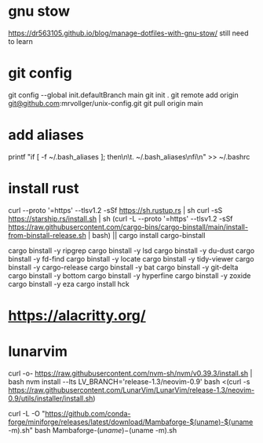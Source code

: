 # gnu stow

https://dr563105.github.io/blog/manage-dotfiles-with-gnu-stow/
still need to learn

# git config

git config --global init.defaultBranch main
git init .
git remote add origin git@github.com:mrvollger/unix-config.git
git pull origin main

# add aliases

printf "if [ -f ~/.bash_aliases ]; then\n\t. ~/.bash_aliases\nfi\n" >> ~/.bashrc

# install rust

curl --proto '=https' --tlsv1.2 -sSf https://sh.rustup.rs | sh
curl -sS https://starship.rs/install.sh | sh
(curl -L --proto '=https' --tlsv1.2 -sSf https://raw.githubusercontent.com/cargo-bins/cargo-binstall/main/install-from-binstall-release.sh | bash) || cargo install cargo-binstall

cargo binstall -y ripgrep
cargo binstall -y lsd
cargo binstall -y du-dust
cargo binstall -y fd-find
cargo binstall -y locate
cargo binstall -y tidy-viewer
cargo binstall -y cargo-release
cargo binstall -y bat
cargo binstall -y git-delta
cargo binstall -y bottom
cargo binstall -y hyperfine
cargo binstall -y zoxide
cargo binstall -y eza
cargo install hck

# https://alacritty.org/

# lunarvim

curl -o- https://raw.githubusercontent.com/nvm-sh/nvm/v0.39.3/install.sh | bash
nvm install --lts
LV_BRANCH='release-1.3/neovim-0.9' bash <(curl -s https://raw.githubusercontent.com/LunarVim/LunarVim/release-1.3/neovim-0.9/utils/installer/install.sh)

curl -L -O "https://github.com/conda-forge/miniforge/releases/latest/download/Mambaforge-$(uname)-$(uname -m).sh"
bash Mambaforge-$(uname)-$(uname -m).sh
